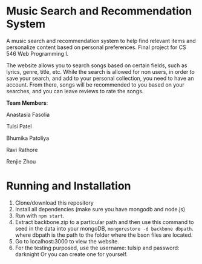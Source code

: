 # Music Search and Recommendation System

A music search and recommendation system to help find relevant items and personalize content based on personal preferences. Final project for CS 546 Web Programming I.

The website allows you to search songs based on certain fields, such as lyrics, genre, title, etc. While the search is allowed for non users, in order to save your search, and add to your personal collection, you need to have an account. From there, songs will be recommended to you based on your searches, and you can leave reviews to rate the songs.

**Team Members**:

Anastasia Fasolia

Tulsi Patel

Bhumika Patoliya

Ravi Rathore

Renjie Zhou

# Running and Installation

1. Clone/download this repository
2. Install all dependencies (make sure you have mongodb and node.js)
3. Run with `npm start`.
4. Extract backbone.zip to a particular path and then use this command to seed in the data into your mongoDB, 
  `mongorestore -d backbone dbpath`. where dbpath is the path to the folder where the bson files are located.
5. Go to localhost:3000 to view the website.
6. For the testing purposed, use the username: tulsip and password: darknight Or you can create one for yourself.
